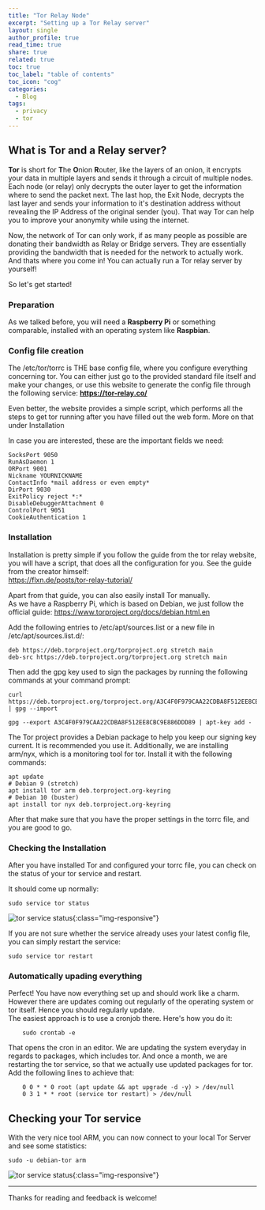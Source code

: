```yaml
---
title: "Tor Relay Node"
excerpt: "Setting up a Tor Relay server"
layout: single
author_profile: true
read_time: true
share: true
related: true
toc: true
toc_label: "table of contents"
toc_icon: "cog"
categories:
  - Blog
tags:
  - privacy
  - tor
---
```

## What is Tor and a Relay server?

**Tor** is short for **T**he **O**nion **R**outer, like the layers of an onion, it encrypts your data in multiple layers and sends it through a circuit of multiple nodes. Each node (or relay) only decrypts the outer layer to get the information where to send the packet next. The last hop, the Exit Node, decrypts the last layer and sends your information to it's destination address without revealing the IP Address of the original sender (you). That way Tor can help you to improve your anonymity while using the internet.

Now, the network of Tor can only work, if as many people as possible are donating their bandwidth as Relay or Bridge servers. They are essentially providing the bandwidth that is needed for the network to actually work. And thats where you come in! You can actually run a Tor relay server by yourself!

So let's get started!

### Preparation

As we talked before, you will need a **Raspberry Pi** or something comparable, installed with an operating system like **Raspbian**.

### Config file creation

The /etc/tor/torrc is THE base config file, where you configure everything concerning tor.
You can either just go to the provided standard file itself and make your changes, or use this website to generate the config file through the following service: **<https://tor-relay.co/>**

Even better, the website provides a simple script, which performs all the steps to get tor running after you have filled out the web form. More on that under Installation

In case you are interested, these are the important fields we need:

    SocksPort 9050
    RunAsDaemon 1
    ORPort 9001
    Nickname YOURNICKNAME
    ContactInfo *mail address or even empty*
    DirPort 9030
    ExitPolicy reject *:*
    DisableDebuggerAttachment 0
    ControlPort 9051
    CookieAuthentication 1

### Installation

Installation is pretty simple if you follow the guide from the tor relay website, you will have a script, that does all the configuration for you. See the guide from the creator himself:  
<https://flxn.de/posts/tor-relay-tutorial/>

Apart from that guide, you can also easily install Tor manually.  
As we have a Raspberry Pi, which is based on Debian, we just follow the official guide: <https://www.torproject.org/docs/debian.html.en>

Add the following entries to /etc/apt/sources.list or a new file in /etc/apt/sources.list.d/:

    deb https://deb.torproject.org/torproject.org stretch main
    deb-src https://deb.torproject.org/torproject.org stretch main

Then add the gpg key used to sign the packages by running the following commands at your command prompt:

    curl https://deb.torproject.org/torproject.org/A3C4F0F979CAA22CDBA8F512EE8CBC9E886DDD89.asc | gpg --import

    gpg --export A3C4F0F979CAA22CDBA8F512EE8CBC9E886DDD89 | apt-key add -

The Tor project provides a Debian package to help you keep our signing key current. It is recommended you use it. Additionally, we are installing arm/nyx, which is a monitoring tool for tor.
Install it with the following commands:

    apt update
    # Debian 9 (stretch)
    apt install tor arm deb.torproject.org-keyring
    # Debian 10 (buster)
    apt install tor nyx deb.torproject.org-keyring

After that make sure that you have the proper settings in the torrc file, and you are good to go.

### Checking the Installation

After you have installed Tor and configured your torrc file, you can check on the status of your tor service and restart.

It should come up normally:

    sudo service tor status

![tor service status](/assets/images/tor-service-status.png){:class="img-responsive"}

If you are not sure whether the service already uses your latest config file, you can simply restart the service:

    sudo service tor restart

### Automatically upading everything

Perfect! You have now everything set up and should work like a charm. However there are updates coming out regularly of the operating system or tor itself. Hence you should regularly update.  
The easiest approach is to use a cronjob there. Here's how you do it:

        sudo crontab -e

That opens the cron in an editor. We are updating the system everyday in regards to packages, which includes tor. And once a month, we are restarting the tor service, so that we actually use updated packages for tor.
Add the following lines to achieve that:

        0 0 * * 0 root (apt update && apt upgrade -d -y) > /dev/null
        0 3 1 * * root (service tor restart) > /dev/null

## Checking your Tor service

With the very nice tool ARM, you can now connect to your local Tor Server and see some statistics:

    sudo -u debian-tor arm

![tor service status](/assets/images/tor_relay.png){:class="img-responsive"}

---

Thanks for reading and feedback is welcome!